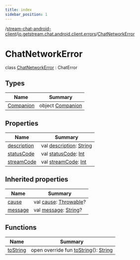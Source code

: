 ```yaml
---
title: index
sidebar_position: 1
---
```

/[stream-chat-android-client](../../index.md)/[io.getstream.chat.android.client.errors](../index.md)/[ChatNetworkError](index.md)  
  
  
  
# ChatNetworkError  
class [ChatNetworkError](index.md) : ChatError  
  
## Types  
  
|  Name |  Summary | 
|---|---|
| <a name="io.getstream.chat.android.client.errors/ChatNetworkError.Companion///PointingToDeclaration/"></a>[Companion](Companion/index.md)| <a name="io.getstream.chat.android.client.errors/ChatNetworkError.Companion///PointingToDeclaration/"></a>object [Companion](Companion/index.md)|
  
  
## Properties  
  
|  Name |  Summary | 
|---|---|
| <a name="io.getstream.chat.android.client.errors/ChatNetworkError/description/#/PointingToDeclaration/"></a>[description](description.md)| <a name="io.getstream.chat.android.client.errors/ChatNetworkError/description/#/PointingToDeclaration/"></a>val [description](description.md): [String](https://kotlinlang.org/api/latest/jvm/stdlib/kotlin/-string/index.html)|
| <a name="io.getstream.chat.android.client.errors/ChatNetworkError/statusCode/#/PointingToDeclaration/"></a>[statusCode](statusCode.md)| <a name="io.getstream.chat.android.client.errors/ChatNetworkError/statusCode/#/PointingToDeclaration/"></a>val [statusCode](statusCode.md): [Int](https://kotlinlang.org/api/latest/jvm/stdlib/kotlin/-int/index.html)|
| <a name="io.getstream.chat.android.client.errors/ChatNetworkError/streamCode/#/PointingToDeclaration/"></a>[streamCode](streamCode.md)| <a name="io.getstream.chat.android.client.errors/ChatNetworkError/streamCode/#/PointingToDeclaration/"></a>val [streamCode](streamCode.md): [Int](https://kotlinlang.org/api/latest/jvm/stdlib/kotlin/-int/index.html)|
  
  
## Inherited properties  
  
|  Name |  Summary | 
|---|---|
| <a name="io.getstream.chat.android.client.errors/ChatNetworkError/cause/#/PointingToDeclaration/"></a>[cause](index.md#-1041605381%2FProperties%2F-423410878)| <a name="io.getstream.chat.android.client.errors/ChatNetworkError/cause/#/PointingToDeclaration/"></a>val [cause](index.md#-1041605381%2FProperties%2F-423410878): [Throwable](https://kotlinlang.org/api/latest/jvm/stdlib/kotlin/-throwable/index.html)?|
| <a name="io.getstream.chat.android.client.errors/ChatNetworkError/message/#/PointingToDeclaration/"></a>[message](index.md#-1285244579%2FProperties%2F-423410878)| <a name="io.getstream.chat.android.client.errors/ChatNetworkError/message/#/PointingToDeclaration/"></a>val [message](index.md#-1285244579%2FProperties%2F-423410878): [String](https://kotlinlang.org/api/latest/jvm/stdlib/kotlin/-string/index.html)?|
  
  
## Functions  
  
|  Name |  Summary | 
|---|---|
| <a name="io.getstream.chat.android.client.errors/ChatNetworkError/toString/#/PointingToDeclaration/"></a>[toString](toString.md)| <a name="io.getstream.chat.android.client.errors/ChatNetworkError/toString/#/PointingToDeclaration/"></a>open override fun [toString](toString.md)(): [String](https://kotlinlang.org/api/latest/jvm/stdlib/kotlin/-string/index.html)|

